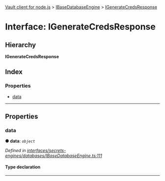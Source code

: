 [Vault client for node.js](../README.md) > [IBaseDatabaseEngine](../modules/ibasedatabaseengine.md) > [IGenerateCredsResponse](../interfaces/ibasedatabaseengine.igeneratecredsresponse.md)

# Interface: IGenerateCredsResponse

## Hierarchy

**IGenerateCredsResponse**

## Index

### Properties

* [data](ibasedatabaseengine.igeneratecredsresponse.md#data)

---

## Properties

<a id="data"></a>

###  data

**● data**: *`object`*

*Defined in [interfaces/secrets-engines/databases/IBaseDatabaseEngine.ts:111](https://github.com/theogravity/vault-client/blob/91e39ec/src/interfaces/secrets-engines/databases/IBaseDatabaseEngine.ts#L111)*

#### Type declaration

___

